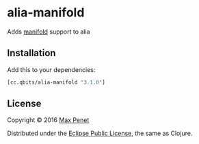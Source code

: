 # alia-manifold

Adds [manifold](https://github.com/ztellman/manifold) support to alia

## Installation

Add this to your dependencies:

```clojure
[cc.qbits/alia-manifold "3.1.0"]
```

## License

Copyright © 2016 [Max Penet](http://twitter.com/mpenet)

Distributed under the
[Eclipse Public License](http://www.eclipse.org/legal/epl-v10.html),
the same as Clojure.
